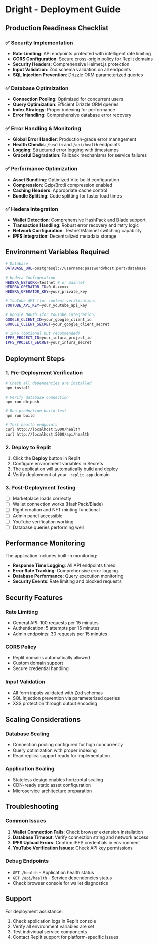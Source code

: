 # Dright - Deployment Guide

## Production Readiness Checklist

### ✅ Security Implementation
- **Rate Limiting**: API endpoints protected with intelligent rate limiting
- **CORS Configuration**: Secure cross-origin policy for Replit domains
- **Security Headers**: Comprehensive Helmet.js protection
- **Input Validation**: Zod schema validation on all endpoints
- **SQL Injection Prevention**: Drizzle ORM parameterized queries

### ✅ Database Optimization
- **Connection Pooling**: Optimized for concurrent users
- **Query Optimization**: Efficient Drizzle ORM queries
- **Index Strategy**: Proper indexing for performance
- **Error Handling**: Comprehensive database error recovery

### ✅ Error Handling & Monitoring
- **Global Error Handler**: Production-grade error management
- **Health Checks**: `/health` and `/api/health` endpoints
- **Logging**: Structured error logging with timestamps
- **Graceful Degradation**: Fallback mechanisms for service failures

### ✅ Performance Optimization
- **Asset Bundling**: Optimized Vite build configuration
- **Compression**: Gzip/Brotli compression enabled
- **Caching Headers**: Appropriate cache control
- **Bundle Splitting**: Code splitting for faster load times

### ✅ Hedera Integration
- **Wallet Detection**: Comprehensive HashPack and Blade support
- **Transaction Handling**: Robust error recovery and retry logic
- **Network Configuration**: Testnet/Mainnet switching capability
- **IPFS Integration**: Decentralized metadata storage

## Environment Variables Required

```bash
# Database
DATABASE_URL=postgresql://username:password@host:port/database

# Hedera Configuration
HEDERA_NETWORK=testnet # or mainnet
HEDERA_OPERATOR_ID=0.0.xxxxx
HEDERA_OPERATOR_KEY=your_private_key

# YouTube API (for content verification)
YOUTUBE_API_KEY=your_youtube_api_key

# Google OAuth (for YouTube integration)
GOOGLE_CLIENT_ID=your_google_client_id
GOOGLE_CLIENT_SECRET=your_google_client_secret

# IPFS (optional but recommended)
IPFS_PROJECT_ID=your_infura_project_id
IPFS_PROJECT_SECRET=your_infura_secret
```

## Deployment Steps

### 1. Pre-Deployment Verification
```bash
# Check all dependencies are installed
npm install

# Verify database connection
npm run db:push

# Run production build test
npm run build

# Test health endpoints
curl http://localhost:5000/health
curl http://localhost:5000/api/health
```

### 2. Deploy to Replit
1. Click the **Deploy** button in Replit
2. Configure environment variables in Secrets
3. The application will automatically build and deploy
4. Verify deployment at your `.replit.app` domain

### 3. Post-Deployment Testing
- [ ] Marketplace loads correctly
- [ ] Wallet connection works (HashPack/Blade)
- [ ] Right creation and NFT minting functional
- [ ] Admin panel accessible
- [ ] YouTube verification working
- [ ] Database queries performing well

## Performance Monitoring

The application includes built-in monitoring:
- **Response Time Logging**: All API endpoints timed
- **Error Rate Tracking**: Comprehensive error logging
- **Database Performance**: Query execution monitoring
- **Security Events**: Rate limiting and blocked requests

## Security Features

### Rate Limiting
- General API: 100 requests per 15 minutes
- Authentication: 5 attempts per 15 minutes  
- Admin endpoints: 30 requests per 15 minutes

### CORS Policy
- Replit domains automatically allowed
- Custom domain support
- Secure credential handling

### Input Validation
- All form inputs validated with Zod schemas
- SQL injection prevention via parameterized queries
- XSS protection through output encoding

## Scaling Considerations

### Database Scaling
- Connection pooling configured for high concurrency
- Query optimization with proper indexing
- Read replica support ready for implementation

### Application Scaling
- Stateless design enables horizontal scaling
- CDN-ready static asset configuration
- Microservice architecture preparation

## Troubleshooting

### Common Issues
1. **Wallet Connection Fails**: Check browser extension installation
2. **Database Timeout**: Verify connection string and network access
3. **IPFS Upload Errors**: Confirm IPFS credentials in environment
4. **YouTube Verification Issues**: Check API key permissions

### Debug Endpoints
- `GET /health` - Application health status
- `GET /api/health` - Service dependencies status
- Check browser console for wallet diagnostics

## Support

For deployment assistance:
1. Check application logs in Replit console
2. Verify all environment variables are set
3. Test individual service components
4. Contact Replit support for platform-specific issues